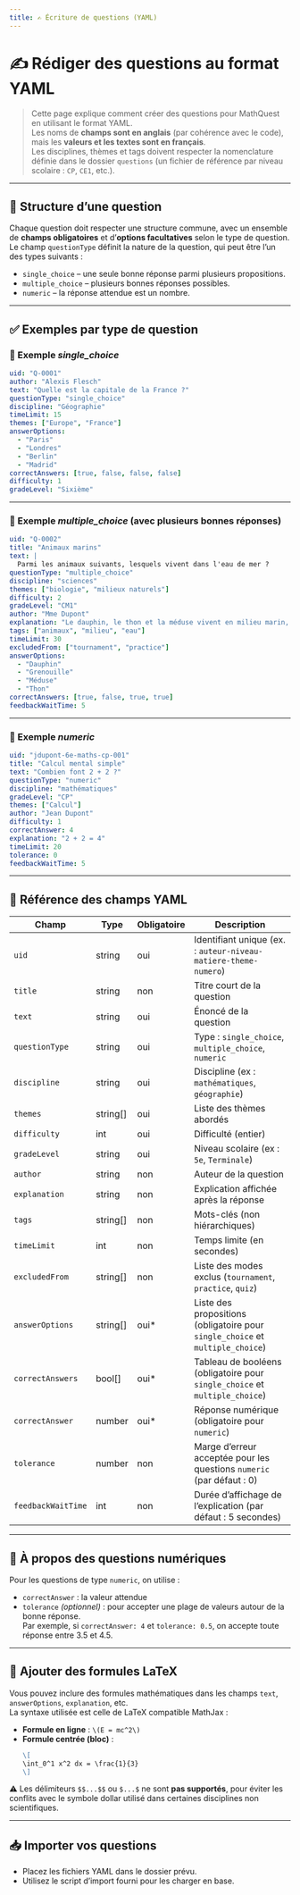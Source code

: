 ```yaml
---
title: ✍️ Écriture de questions (YAML)
---
```


# ✍️ Rédiger des questions au format YAML

> Cette page explique comment créer des questions pour MathQuest en utilisant le format YAML.  
> Les noms de **champs sont en anglais** (par cohérence avec le code), mais les **valeurs et les textes sont en français**.  
> Les disciplines, thèmes et tags doivent respecter la nomenclature définie dans le dossier `questions` (un fichier de référence par niveau scolaire : `CP`, `CE1`, etc.).

---

## 📌 Structure d’une question

Chaque question doit respecter une structure commune, avec un ensemble de **champs obligatoires** et d’**options facultatives** selon le type de question.  
Le champ `questionType` définit la nature de la question, qui peut être l’un des types suivants :

- `single_choice` – une seule bonne réponse parmi plusieurs propositions.
- `multiple_choice` – plusieurs bonnes réponses possibles.
- `numeric` – la réponse attendue est un nombre.

---

## ✅ Exemples par type de question

### 🔹 Exemple *single_choice*

```yaml
uid: "Q-0001"
author: "Alexis Flesch"
text: "Quelle est la capitale de la France ?"
questionType: "single_choice"
discipline: "Géographie"
timeLimit: 15
themes: ["Europe", "France"]
answerOptions:
  - "Paris"
  - "Londres"
  - "Berlin"
  - "Madrid"
correctAnswers: [true, false, false, false]
difficulty: 1
gradeLevel: "Sixième"
```

---

### 🔹 Exemple *multiple_choice* (avec plusieurs bonnes réponses)

```yaml
uid: "Q-0002"
title: "Animaux marins"
text: |
  Parmi les animaux suivants, lesquels vivent dans l'eau de mer ?
questionType: "multiple_choice"
discipline: "sciences"
themes: ["biologie", "milieux naturels"]
difficulty: 2
gradeLevel: "CM1"
author: "Mme Dupont"
explanation: "Le dauphin, le thon et la méduse vivent en milieu marin, contrairement à la grenouille qui vit en eau douce."
tags: ["animaux", "milieu", "eau"]
timeLimit: 30
excludedFrom: ["tournament", "practice"]
answerOptions:
  - "Dauphin"
  - "Grenouille"
  - "Méduse"
  - "Thon"
correctAnswers: [true, false, true, true]
feedbackWaitTime: 5
```

---

### 🔹 Exemple *numeric*

```yaml
uid: "jdupont-6e-maths-cp-001"
title: "Calcul mental simple"
text: "Combien font 2 + 2 ?"
questionType: "numeric"
discipline: "mathématiques"
gradeLevel: "CP"
themes: ["Calcul"]
author: "Jean Dupont"
difficulty: 1
correctAnswer: 4
explanation: "2 + 2 = 4"
timeLimit: 20
tolerance: 0
feedbackWaitTime: 5
```

---

## 🧾 Référence des champs YAML

| Champ              | Type      | Obligatoire | Description |
|--------------------|-----------|-------------|-------------|
| `uid`              | string    | oui         | Identifiant unique (ex. : `auteur-niveau-matiere-theme-numero`) |
| `title`            | string    | non         | Titre court de la question |
| `text`             | string    | oui         | Énoncé de la question |
| `questionType`     | string    | oui         | Type : `single_choice`, `multiple_choice`, `numeric` |
| `discipline`       | string    | oui         | Discipline (ex : `mathématiques`, `géographie`) |
| `themes`           | string[]  | oui         | Liste des thèmes abordés |
| `difficulty`       | int       | oui         | Difficulté (entier) |
| `gradeLevel`       | string    | oui         | Niveau scolaire (ex : `5e`, `Terminale`) |
| `author`           | string    | non         | Auteur de la question |
| `explanation`      | string    | non         | Explication affichée après la réponse |
| `tags`             | string[]  | non         | Mots-clés (non hiérarchiques) |
| `timeLimit`        | int       | non         | Temps limite (en secondes) |
| `excludedFrom`     | string[]  | non         | Liste des modes exclus (`tournament`, `practice`, `quiz`) |
| `answerOptions`    | string[]  | oui*        | Liste des propositions (obligatoire pour `single_choice` et `multiple_choice`) |
| `correctAnswers`   | bool[]    | oui*        | Tableau de booléens (obligatoire pour `single_choice` et `multiple_choice`) |
| `correctAnswer`    | number    | oui*        | Réponse numérique (obligatoire pour `numeric`) |
| `tolerance`        | number    | non         | Marge d’erreur acceptée pour les questions `numeric` (par défaut : 0) |
| `feedbackWaitTime` | int       | non         | Durée d’affichage de l’explication (par défaut : 5 secondes) |

---

## 🧮 À propos des questions numériques

Pour les questions de type `numeric`, on utilise :

- `correctAnswer` : la valeur attendue
- `tolerance` *(optionnel)* : pour accepter une plage de valeurs autour de la bonne réponse.  
  Par exemple, si `correctAnswer: 4` et `tolerance: 0.5`, on accepte toute réponse entre 3.5 et 4.5.

---

## 🧠 Ajouter des formules LaTeX

Vous pouvez inclure des formules mathématiques dans les champs `text`, `answerOptions`, `explanation`, etc.  
La syntaxe utilisée est celle de LaTeX compatible MathJax :

- **Formule en ligne** : `\(E = mc^2\)`
- **Formule centrée (bloc)** :
  ```markdown
  \[
  \int_0^1 x^2 dx = \frac{1}{3}
  \]
  ```

⚠️ Les délimiteurs `$$...$$` ou `$...$` ne sont **pas supportés**, pour éviter les conflits avec le symbole dollar utilisé dans certaines disciplines non scientifiques.

---

## 📥 Importer vos questions

- Placez les fichiers YAML dans le dossier prévu.
- Utilisez le script d’import fourni pour les charger en base.
